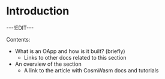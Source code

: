﻿---
sidebar_position: 1
---

# Introduction

---!EDIT---

Contents:

- What is an OApp and how is it built? (briefly)
	- Links to other docs related to this section
- An overview of the section
	- A link to the article with CosmWasm docs and tutorials